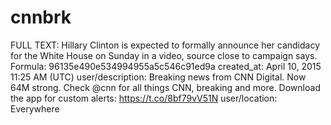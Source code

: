# cnnbrk

FULL TEXT: Hillary Clinton is expected to formally announce her candidacy for the White House on Sunday in a video, source close to campaign says.
Formula: 96135e490e534994955a5c546c91ed9a
created_at: April 10, 2015 11:25 AM (UTC)
user/description: Breaking news from CNN Digital. Now 64M strong. Check @cnn for all things CNN, breaking and more. Download the app for custom alerts: https://t.co/8bf79vV51N
user/location: Everywhere